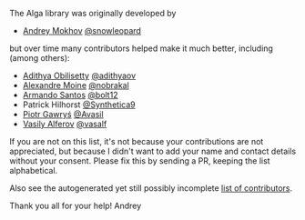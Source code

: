 The Alga library was originally developed by

* [Andrey Mokhov](mailto:andrey.mokhov@gmail.com) [@snowleopard](https://github.com/snowleopard)

but over time many contributors helped make it much better, including (among others):

* [Adithya Obilisetty](mailto:adi.obilisetty@gmail.com) [@adithyaov](https://github.com/adithyaov)
* [Alexandre Moine](mailto:alexandre@moine.me) [@nobrakal](https://github.com/nobrakal)
* [Armando Santos](mailto:armandoifsantos@gmail.com) [@bolt12](https://github.com/bolt12)
* Patrick Hilhorst [@Synthetica9](https://github.com/synthetica9)
* [Piotr Gawryś](mailto:pgawrys2@gmail.com) [@Avasil](https://github.com/Avasil)
* [Vasily Alferov](mailto:vasily.v.alferov@gmail.com) [@vasalf](https://github.com/vasalf)

If you are not on this list, it's not because your contributions are not appreciated, but
because I didn't want to add your name and contact details without your consent. Please fix this
by sending a PR, keeping the list alphabetical.

Also see the autogenerated yet still possibly incomplete
[list of contributors](https://github.com/snowleopard/alga/graphs/contributors).

Thank you all for your help!
Andrey
